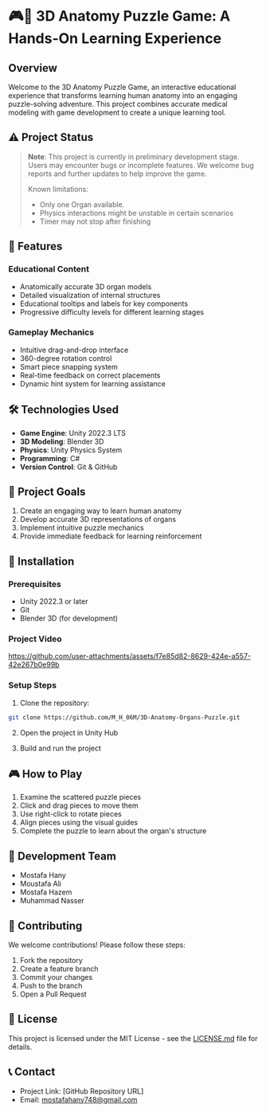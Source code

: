 # 🎮🧩 3D Anatomy Puzzle Game: A Hands-On Learning Experience

## Overview
Welcome to the 3D Anatomy Puzzle Game, an interactive educational experience that transforms learning human anatomy into an engaging puzzle-solving adventure. This project combines accurate medical modeling with game development to create a unique learning tool.


## ⚠️ Project Status
> **Note**: This project is currently in preliminary development stage. Users may encounter bugs or incomplete features. We welcome bug reports and further updates to help improve the game.
>
> Known limitations:
> - Only one Organ available.
> - Physics interactions might be unstable in certain scenarios
> - Timer may not stop after finishing

## 🌟 Features

### Educational Content
- Anatomically accurate 3D organ models
- Detailed visualization of internal structures
- Educational tooltips and labels for key components
- Progressive difficulty levels for different learning stages

### Gameplay Mechanics
- Intuitive drag-and-drop interface
- 360-degree rotation control
- Smart piece snapping system
- Real-time feedback on correct placements
- Dynamic hint system for learning assistance

## 🛠️ Technologies Used
- **Game Engine**: Unity 2022.3 LTS
- **3D Modeling**: Blender 3D
- **Physics**: Unity Physics System
- **Programming**: C#
- **Version Control**: Git & GitHub

## 🎯 Project Goals
1. Create an engaging way to learn human anatomy
2. Develop accurate 3D representations of organs
3. Implement intuitive puzzle mechanics
4. Provide immediate feedback for learning reinforcement

## 🔧 Installation

### Prerequisites
- Unity 2022.3 or later
- Git
- Blender 3D (for development)

### Project Video


https://github.com/user-attachments/assets/f7e85d82-8629-424e-a557-42e267b0e99b



### Setup Steps
1. Clone the repository:
```bash
git clone https://github.com/M_H_06M/3D-Anatomy-Organs-Puzzle.git
```

2. Open the project in Unity Hub

3. Build and run the project

## 🎮 How to Play
1. Examine the scattered puzzle pieces
2. Click and drag pieces to move them
3. Use right-click to rotate pieces
4. Align pieces using the visual guides
5. Complete the puzzle to learn about the organ's structure

## 👥 Development Team
- Mostafa Hany
- Moustafa Ali
- Mostafa Hazem
- Muhammad Nasser

## 🤝 Contributing
We welcome contributions! Please follow these steps:

1. Fork the repository
2. Create a feature branch
3. Commit your changes
4. Push to the branch
5. Open a Pull Request

## 📝 License
This project is licensed under the MIT License - see the [LICENSE.md](LICENSE.md) file for details.



## 📞 Contact
- Project Link: [GitHub Repository URL]
- Email: mostafahany748@gmail.com
